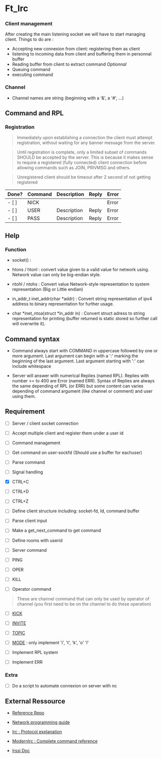 # Ft_Irc


### Client management

After creating the main listening socket we will have to start managing client.
Things to do are :

- Accepting new connexion from client: registering them as client
- listening to incoming data from client and buffering them in personnal buffer
- Reading buffer from client to extract command *Optionnal*
- Queuing command
- executing command


### Channel
- Channel names are string (beginning with a '&', a '#', ...)

## Command and RPL

### Registration

> Immediately upon establishing a connection the client must attempt registration, without waiting for any banner message from the server.

> Until registration is complete, only a limited subset of commands SHOULD be accepted by the server. This is because it makes sense to require a registered (fully connected) client connection before allowing commands such as JOIN, PRIVMSG and others.

> Unregistered client should be timeout after 2 second of not getting registered


|Done?| Command | Description | Reply | Error |
|-----|---------|-------------|-------|-------|
|- [ ]| NICK    |             |       | Error |
|- [ ]| USER    | Description | Reply | Error |
|- [ ]| PASS    | Description | Reply | Error |


## Help

### Function

- socket() :

- htons / htonl : convert value given to a valid value for network using. Network value can only be big-endian style.
- ntohl / ntohs : Convert value Network-style representation to system representation (Big or Little endian)


- in_addr_t inet_addr(char \*addr) : Convert string representation of ipv4 address to binary representation for further usage.
- char \*inet_ntoa(struct \*in_addr in) : Convert struct adress to string representation for printing (buffer returned is static stored so further call will overwrite it).


## Command syntax

- Command always start with COMMAND in uppercase followed by one or more argument. Last argument can begin with a ':' marking the beginning of the last argument. Last argument starting with ':' can include whitespace

- Server will answer with numerical Replies (named RPL). Replies with number >= to 400 are Error (named ERR). Syntax of Replies are always the same depending of RPL (or ERR) but some content can varies depending of command argument (like channel or comment) and user using them.


## Requirement

- [ ] Server / client socket connection
 - [ ] Accept multiple client and register them under a user id

- [ ] Command management
 - [ ] Get command on user-sockfd (Should use a buffer for eachuser)
 - [ ] Parse command

- [ ] Signal handling
 - [x] CTRL+C
 - [ ] CTRL+D
 - [ ] CTRL+Z

- [ ] Define client structure including: socket-fd, Id, command buffer
- [ ] Parse client input 
 - [ ] Make a get_next_command to get command
- [ ] Define rooms with userid

- [ ] Server command
 - [ ]  PING
 - [ ]  OPER
 - [ ]  KILL


- [ ] Operator command
> These are channel command that can only be used by operator of channel (you first need to be on the channel to do these operation)
 - [ ] [KICK](https://modern.ircdocs.horse/#kick-message)
 - [ ] [INVITE](https://modern.ircdocs.horse/#invite-message)
 - [ ] [TOPIC](https://modern.ircdocs.horse/#topic-message)
 - [ ] [MODE](https://modern.ircdocs.horse/#mode-message) : only implement 'i', 't', 'k', 'o' 'l'
 

- [ ] Implement RPL system
 - [ ] Implement ERR

### Extra

- [ ] Do a script to automate connexion on server with nc

## External Ressource

- [Reference Repo](https://github.com/marineks/Ft_irc)

- [Network programming guide](https://beej.us/guide/bgnet/pdf/bgnet_a4_c_1.pdf)

- [Irc : Protocol explanation](http://chi.cs.uchicago.edu/chirc/irc.html)

- [ModernIrc : Complete command reference](https://modern.ircdocs.horse/)

- [Irssi Doc](https://irssi.org/New-users/)
